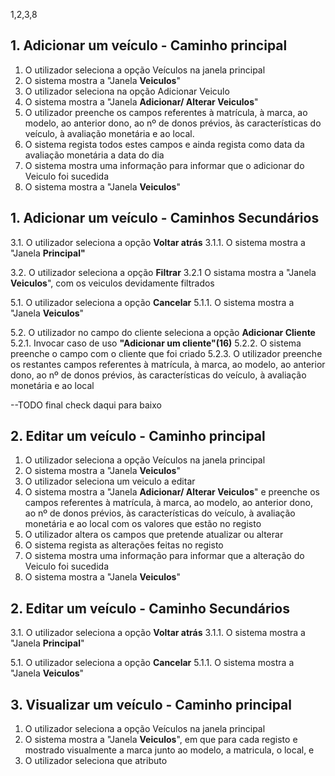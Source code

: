 1,2,3,8

## 1. Adicionar um veículo - Caminho principal

1. O utilizador seleciona a opção Veículos na janela principal
2. O sistema mostra a "Janela **Veiculos**"
3. O utilizador seleciona na opção Adicionar Veiculo
4. O sistema mostra a "Janela **Adicionar/ Alterar Veiculos**"
5. O utilizador preenche os campos referentes à matrícula, à marca, ao modelo, ao anterior dono, ao nº de donos prévios, às características do veículo, à avaliação monetária e ao local.
6. O sistema regista todos estes campos e ainda regista como data da avaliação monetária a data do dia
7. O sistema mostra uma informação para informar que o adicionar do Veiculo foi sucedida
8. O sistema mostra a "Janela **Veiculos**"

## 1. Adicionar um veículo - Caminhos Secundários

3.1. O utilizador seleciona a opção **Voltar atrás**
3.1.1. O sistema mostra a "Janela **Principal"**

3.2. O utilizador seleciona a opção **Filtrar**
3.2.1 O sistama mostra a "Janela **Veiculos**", com os veiculos devidamente filtrados

5.1. O utilizador seleciona a opção **Cancelar**
5.1.1. O sistema mostra a "Janela **Veiculos**"

5.2. O utilizador no campo do cliente seleciona a opção **Adicionar Cliente**
5.2.1. Invocar caso de uso **"Adicionar um cliente"(16)**
5.2.2. O sistema preenche o campo com o cliente que foi criado
5.2.3. O utilizador preenche os restantes campos referentes à matrícula, à marca, ao modelo, ao anterior dono, ao nº de donos prévios, às características do veículo, à avaliação monetária e ao local

--TODO final check daqui para baixo

## 2. Editar um veículo - Caminho principal

1. O utilizador seleciona a opção Veículos na janela principal
2. O sistema mostra a "Janela **Veiculos**"
3. O utilizador seleciona um veiculo a editar
4. O sistema mostra a "Janela **Adicionar/ Alterar Veiculos**" e preenche os campos referentes à matrícula, à marca, ao modelo, ao anterior dono, ao nº de donos prévios, às características do veículo, à avaliação monetária e ao local com os valores que estão no registo
5. O utilizador altera os campos que pretende atualizar ou alterar
6. O sistema regista as alterações feitas no registo
7. O sistema mostra uma informação para informar que a alteração do Veiculo foi sucedida
8. O sistema mostra a "Janela **Veiculos**"

## 2. Editar um veículo - Caminho Secundários

3.1. O utilizador seleciona a opção **Voltar atrás**
3.1.1. O sistema mostra a "Janela **Principal**"

5.1. O utilizador seleciona a opção **Cancelar**
5.1.1. O sistema mostra a "Janela **Veiculos**"

## 3. Visualizar um veículo - Caminho principal

1. O utilizador seleciona a opção Veículos na janela principal
2. O sistema mostra a "Janela **Veiculos**", em que para cada registo e mostrado visualmente a marca junto ao modelo, a matricula, o local, e
3. O utilizador seleciona que atributo
